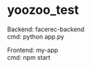 # yoozoo_test
Backend: facerec-backend   
cmd: python app.py  
  
Frontend: my-app  
cmd: npm start

